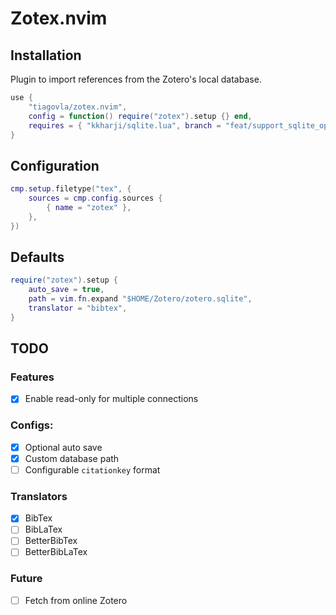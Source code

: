# Zotex.nvim

## Installation
Plugin to import references from the Zotero's local database.

```lua
use {
    "tiagovla/zotex.nvim",
    config = function() require("zotex").setup {} end,
    requires = { "kkharji/sqlite.lua", branch = "feat/support_sqlite_open_v2" },
}
```

## Configuration
```lua
cmp.setup.filetype("tex", {
    sources = cmp.config.sources {
        { name = "zotex" },
    },
})
```

## Defaults
```lua
require("zotex").setup {
    auto_save = true,
    path = vim.fn.expand "$HOME/Zotero/zotero.sqlite",
    translator = "bibtex",
}
```

## TODO
### Features
- [x] Enable read-only for multiple connections

### Configs:
- [x] Optional auto save
- [x] Custom database path
- [ ] Configurable `citationkey` format

### Translators
- [x] BibTex
- [ ] BibLaTex
- [ ] BetterBibTex
- [ ] BetterBibLaTex

### Future
- [ ] Fetch from online Zotero
